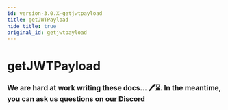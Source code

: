 ```yaml
---
id: version-3.0.X-getjwtpayload
title: getJWTPayload
hide_title: true
original_id: getjwtpayload
---
```


# getJWTPayload

### We are hard at work writing these docs... 🖊️⌛. In the meantime, you can ask us questions on [our Discord](https://supertokens.io/discord)